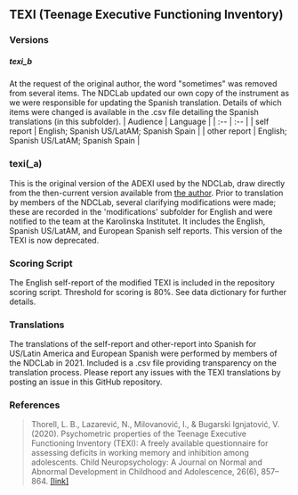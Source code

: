 ## TEXI (Teenage Executive Functioning Inventory)


### Versions
##### texi_b
At the request of the original author, the word "sometimes" was removed from several items.  The NDCLab updated our own copy of the instrument as we were responsible for updating the Spanish translation. Details of which items were changed is available in the .csv file detailing the Spanish translations (in this subfolder).
| Audience | Language |
| :--  | :--  |
| self report | English; Spanish US/LatAM; Spanish Spain  |
| other report | English; Spanish US/LatAM; Spanish Spain |

### texi(_a)
This is the original version of the ADEXI used by the NDCLab, draw directly from the then-current version available from [the author](https://chexi.se/).  Prior to translation by members of the NDCLab, several clarifying modifications were made; these are recorded in the 'modifications' subfolder for English and were notified to the team at the Karolinska Institutet.  It includes the English, Spanish US/LatAM, and European Spanish self reports. This version of the TEXI is now deprecated.


### Scoring Script
The English self-report of the modified TEXI is included in the repository scoring script. Threshold for scoring is 80%. See data dictionary for further details.


### Translations
The translations of the self-report and other-report  into Spanish for US/Latin America and European Spanish were performed by members of the NDCLab in 2021.  Included is a .csv file providing transparency on the translation process. Please report any issues with the TEXI translations by posting an issue in this GitHub repository.


### References
> Thorell, L. B., Lazarević, N., Milovanović, I., & Bugarski Ignjatović, V. (2020). Psychometric properties of the Teenage Executive Functioning Inventory (TEXI): A freely available questionnaire for assessing deficits in working memory and inhibition among adolescents. Child Neuropsychology: A Journal on Normal and Abnormal Development in Childhood and Adolescence, 26(6), 857–864. [[link]](https://pubmed.ncbi.nlm.nih.gov/32090688/)
